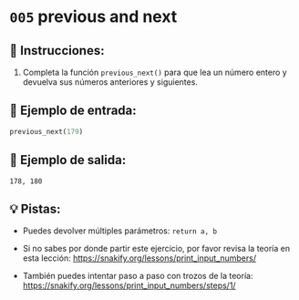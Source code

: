 # `005` previous and next

## 📝 Instrucciones:

1. Completa la función `previous_next()` para que lea un número entero y devuelva sus números anteriores y siguientes. 

## 📎 Ejemplo de entrada:

```py
previous_next(179)
```

## 📎 Ejemplo de salida:

```text
178, 180
```

## 💡 Pistas:

+ Puedes devolver múltiples parámetros: `return a, b`

+ Si no sabes por donde partir este ejercicio, por favor revisa la teoría en esta lección: https://snakify.org/lessons/print_input_numbers/

+ También puedes intentar paso a paso con trozos de la teoría: https://snakify.org/lessons/print_input_numbers/steps/1/
